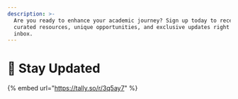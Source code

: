 ```yaml
---
description: >-
  Are you ready to enhance your academic journey? Sign up today to receive
  curated resources, unique opportunities, and exclusive updates right in your
  inbox.
---
```


# 📧 Stay Updated

{% embed url="https://tally.so/r/3q5ay7" %}
